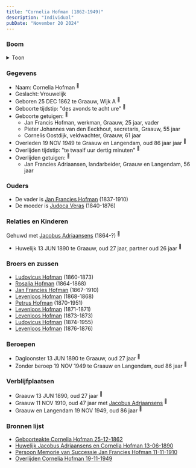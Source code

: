 ```yaml
---
title: "Cornelia Hofman (1862-1949)"
description: "Individual"
pubDate: "November 20 2024"
---
```


### Boom
<details><summary>Toon</summary>

![test](https://www.plantuml.com/plantuml/svg/ZPDRJ-Cm48NV_Ij6yB1FIBdsfgf0Iy9kjMAH5dYj9l7GMdNiodPKLQZ_7OU652s8xPEZyHdxypcJA-lGkBgIpAw5sg312WeirqkZQyLdMce3pg2oVekKOol12KfXIac7RwesRWSLLGKPUoXPHuQqsss8VJYrb6Wjl300c6h3oJoiHBbMPEruNA5Gamd4RC_O3xX_kygoGyVP71Na7g4KPE6dVgvGdG5Q-1K4GPm2d6TndkPJV_JBio39zp0U5LZi5eLsJj9e0k40vjTtVedxS6iGw-q7gLtNKYvGyKLfjBM5zaXDJmX_iti8Xs7mthFlY6gkIuGdCcYFA7sFaa-pE8k_HKc2anbwC7ziiFkzJmZZqPOu5shfPL40UJRrkbxuHfDxcZ26SocMAxSZAVNM4-rPQzZ5HQjWBVQnq7RwWj-AaeIzNpVJHf4K-8__NW9TUlz_V9J2JJPhGAFJSnZ2tPydloJ3jWT8mMzKIr8SgsPYkZafTL5RkEP6e9zOKbquKNhYdFIIay4kuVBhEBo1XzY6GHV78FqoZiQ_rlr1obhGOu5T-JVwV_CL)
</details>

### Gegevens
- Naam: Cornelia Hofman <sup><a href="../s00410/" style="text-decoration:none" title="Geboorteakte Cornelia Hofman 25-12-1862">:link:</a></sup>
- Geslacht: Vrouwelijk
- Geboren 25 DEC 1862 te Graauw, Wijk A <sup><a href="../s00410/" style="text-decoration:none" title="Geboorteakte Cornelia Hofman 25-12-1862">:link:</a></sup>
- Geboorte tijdstip: "des avonds te acht ure" <sup><a href="../s00410/" style="text-decoration:none" title="Geboorteakte Cornelia Hofman 25-12-1862">:link:</a></sup>
- Geboorte getuigen: <sup><a href="../s00410/" style="text-decoration:none" title="Geboorteakte Cornelia Hofman 25-12-1862">:link:</a></sup>
  - Jan Francis Hofman, werkman, Graauw, 25 jaar, vader
  - Pieter Johannes van den Eeckhout, secretaris, Graauw, 55 jaar
  - Cornelis Oostdijk, veldwachter, Graauw, 61 jaar
- Overleden 19 NOV 1949 te Graauw en Langendam, oud 86 jaar jaar <sup><a href="../s00431/" style="text-decoration:none" title="Overlijden Cornelia Hofman 19-11-1949">:link:</a></sup>
- Overlijden tijdstip: "te twaalf uur dertig minuten" <sup><a href="../s00431/" style="text-decoration:none" title="Overlijden Cornelia Hofman 19-11-1949">:link:</a></sup>
- Overlijden getuigen: <sup><a href="../s00431/" style="text-decoration:none" title="Overlijden Cornelia Hofman 19-11-1949">:link:</a></sup>
  - Jan Francies Adriaansen, landarbeider, Graauw en Langendam, 56 jaar

### Ouders
- De vader is [Jan Francies Hofman](../i00035/) (1837-1910)
- De moeder is [Judoca Veras](../i00037/) (1840-1876)

### Relaties en Kinderen

Gehuwd met [Jacobus Adriaansens](../i00255/) (1864-?) <sup><a href="../s00424/" style="text-decoration:none" title="Huwelijk Jacobus Adriaansens en Cornelia Hofman 13-06-1890">:link:</a></sup>
- Huwelijk 13 JUN 1890 te Graauw, oud 27 jaar, partner oud 26 jaar <sup><a href="../s00424/" style="text-decoration:none" title="Huwelijk Jacobus Adriaansens en Cornelia Hofman 13-06-1890">:link:</a></sup>

### Broers en zussen
- [Ludovicus Hofman](../i00243/) (1860-1873)
- [Rosalia Hofman](../i00245/) (1864-1868)
- [Jan Francies Hofman](../i00246/) (1867-1910)
- [Levenloos Hofman](../i00247/) (1868-1868)
- [Petrus Hofman](../i00248/) (1870-1951)
- [Levenloos Hofman](../i00249/) (1871-1871)
- [Levenloos Hofman](../i00250/) (1873-1873)
- [Ludovicus Hofman](../i00251/) (1874-1955)
- [Levenloos Hofman](../i00252/) (1876-1876)

### Beroepen
- Dagloonster 13 JUN 1890 te Graauw, oud 27 jaar <sup><a href="../s00424/" style="text-decoration:none" title="Huwelijk Jacobus Adriaansens en Cornelia Hofman 13-06-1890">:link:</a></sup>
- Zonder beroep 19 NOV 1949 te Graauw en Langendam, oud 86 jaar <sup><a href="../s00431/" style="text-decoration:none" title="Overlijden Cornelia Hofman 19-11-1949">:link:</a></sup>

### Verblijfplaatsen
- Graauw  13 JUN 1890, oud 27 jaar  <sup><a href="../s00424/" style="text-decoration:none" title="Huwelijk Jacobus Adriaansens en Cornelia Hofman 13-06-1890">:link:</a></sup>
- Graauw  11 NOV 1910, oud 47 jaar met [Jacobus Adriaansens](../i00255/) <sup><a href="../s00429/" style="text-decoration:none" title="Persoon Memorie van Successie Jan Francies Hofman 11-11-1910">:link:</a></sup>
- Graauw en Langendam  19 NOV 1949, oud 86 jaar  <sup><a href="../s00431/" style="text-decoration:none" title="Overlijden Cornelia Hofman 19-11-1949">:link:</a></sup>

### Bronnen lijst
- [Geboorteakte Cornelia Hofman 25-12-1862](../s00410/)
- [Huwelijk Jacobus Adriaansens en Cornelia Hofman 13-06-1890](../s00424/)
- [Persoon Memorie van Successie Jan Francies Hofman 11-11-1910](../s00429/)
- [Overlijden Cornelia Hofman 19-11-1949](../s00431/)